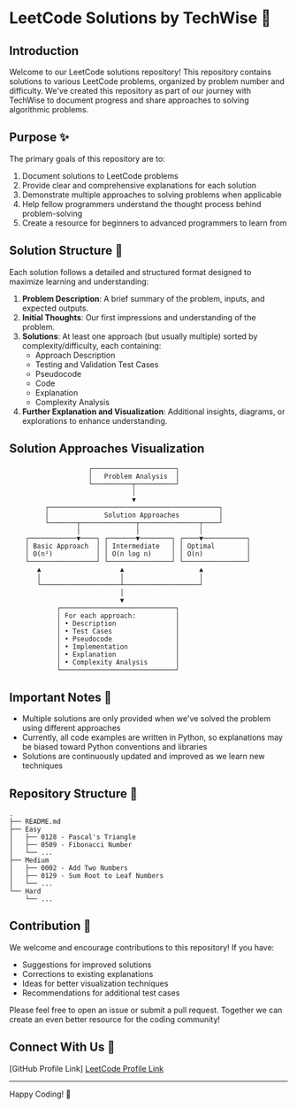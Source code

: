 # LeetCode Solutions by TechWise 🚀

## Introduction

Welcome to our LeetCode solutions repository! This repository contains solutions to various LeetCode problems, organized by problem number and difficulty. We've created this repository as part of our journey with TechWise to document progress and share approaches to solving algorithmic problems.

## Purpose ✨

The primary goals of this repository are to:

1. Document solutions to LeetCode problems
2. Provide clear and comprehensive explanations for each solution
3. Demonstrate multiple approaches to solving problems when applicable
4. Help fellow programmers understand the thought process behind problem-solving
5. Create a resource for beginners to advanced programmers to learn from

## Solution Structure 📝

Each solution follows a detailed and structured format designed to maximize learning and understanding:

1. **Problem Description**: A brief summary of the problem, inputs, and expected outputs.
2. **Initial Thoughts**: Our first impressions and understanding of the problem.
3. **Solutions**: At least one approach (but usually multiple) sorted by complexity/difficulty, each containing:
   - Approach Description
   - Testing and Validation Test Cases
   - Pseudocode
   - Code
   - Explanation
   - Complexity Analysis
4. **Further Explanation and Visualization**: Additional insights, diagrams, or explorations to enhance understanding.

## Solution Approaches Visualization

```
                    ┌─────────────────────┐
                    │   Problem Analysis  │
                    └──────────┬──────────┘
                               │
                               ▼
         ┌───────────────────────────────────────────┐
         │              Solution Approaches          │
         └───────┬──────────────┬───────────────┬────┘
                 │              │               │
    ┌────────────▼────┐ ┌───────▼────────┐ ┌────▼───────────┐
    │ Basic Approach  │ │ Intermediate   │ │ Optimal        │
    │ O(n²)           │ │ O(n log n)     │ │ O(n)           │
    └─────────────────┘ └────────────────┘ └────────────────┘
       ▲                    ▲                   ▲
       │                    │                   │
       └────────────────────┴───────────────────┘
                            │
                            ▼
            ┌─────────────────────────────┐
            │ For each approach:          │
            │ • Description               │
            │ • Test Cases                │
            │ • Pseudocode                │
            │ • Implementation            │
            │ • Explanation               │
            │ • Complexity Analysis       │
            └─────────────────────────────┘
```

## Important Notes 📌

- Multiple solutions are only provided when we've solved the problem using different approaches
- Currently, all code examples are written in Python, so explanations may be biased toward Python conventions and libraries
- Solutions are continuously updated and improved as we learn new techniques

## Repository Structure 📂

```
.
├── README.md
├── Easy
│   ├── 0128 - Pascal's Triangle
│   ├── 0509 - Fibonacci Number
│   └── ...
├── Medium
│   ├── 0002 - Add Two Numbers
│   ├── 0129 - Sum Root to Leaf Numbers
│   └── ...
└── Hard
    └── ...
```

## Contribution 🤝

We welcome and encourage contributions to this repository! If you have:

- Suggestions for improved solutions
- Corrections to existing explanations
- Ideas for better visualization techniques
- Recommendations for additional test cases

Please feel free to open an issue or submit a pull request. Together we can create an even better resource for the coding community!

## Connect With Us 🔗

[GitHub Profile Link]
[LeetCode Profile Link](https://leetcode.com/TechWise/)

---

Happy Coding! 🚀
